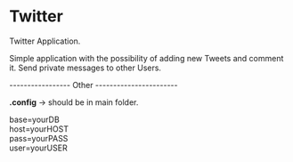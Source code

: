# Twitter

Twitter Application.

Simple application with the possibility of adding new Tweets and comment it. Send private messages to other Users.



----------------- Other -----------------------

**.config** -> should be in main folder.

base=yourDB<br>
host=yourHOST<br>
pass=yourPASS<br>
user=yourUSER<br>

